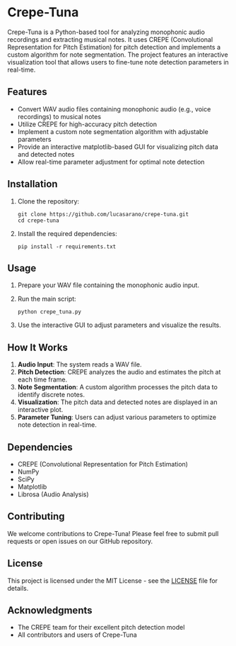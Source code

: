 # Crepe-Tuna

Crepe-Tuna is a Python-based tool for analyzing monophonic audio recordings and extracting musical notes. It uses CREPE (Convolutional Representation for Pitch Estimation) for pitch detection and implements a custom algorithm for note segmentation. The project features an interactive visualization tool that allows users to fine-tune note detection parameters in real-time.

## Features

- Convert WAV audio files containing monophonic audio (e.g., voice recordings) to musical notes
- Utilize CREPE for high-accuracy pitch detection
- Implement a custom note segmentation algorithm with adjustable parameters
- Provide an interactive matplotlib-based GUI for visualizing pitch data and detected notes
- Allow real-time parameter adjustment for optimal note detection

## Installation

1. Clone the repository:
   ```
   git clone https://github.com/lucasarano/crepe-tuna.git
   cd crepe-tuna
   ```

2. Install the required dependencies:
   ```
   pip install -r requirements.txt
   ```

## Usage

1. Prepare your WAV file containing the monophonic audio input.

2. Run the main script:
   ```
   python crepe_tuna.py
   ```

3. Use the interactive GUI to adjust parameters and visualize the results.

## How It Works

1. **Audio Input**: The system reads a WAV file.
2. **Pitch Detection**: CREPE analyzes the audio and estimates the pitch at each time frame.
3. **Note Segmentation**: A custom algorithm processes the pitch data to identify discrete notes.
4. **Visualization**: The pitch data and detected notes are displayed in an interactive plot.
5. **Parameter Tuning**: Users can adjust various parameters to optimize note detection in real-time.

## Dependencies

- CREPE (Convolutional Representation for Pitch Estimation)
- NumPy
- SciPy
- Matplotlib
- Librosa (Audio Analysis)

## Contributing

We welcome contributions to Crepe-Tuna! Please feel free to submit pull requests or open issues on our GitHub repository.

## License

This project is licensed under the MIT License - see the [LICENSE](LICENSE) file for details.

## Acknowledgments

- The CREPE team for their excellent pitch detection model
- All contributors and users of Crepe-Tuna
